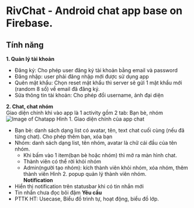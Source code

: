 # RivChat - Android chat app base on Firebase.  
## Tính năng  
**1. Quản lý tài khoản**  
* Đăng ký: Cho phép user đăng ký tài khoản bằng email và password
* Đăng nhập: user phải đăng nhập mới được sử dụng app
* Quên mật khẩu: Chọn reset mật khẩu thì server sẽ gửi 1 mật khẩu mới (random 8 số) về email đã đăng ký.
* Sửa thông tin tài khoản: Cho phép đổi username, ảnh đại diện

**2. Chat, chat nhóm**  
Giao diện chính khi vào app là 1 activity gồm 2 tab: Bạn bè, nhóm
![Image of Chatapp](https://github.com/HieuApp/android-firebase-chat/blob/master/rivchat.png)
Hình 1. Giao diện chính của app chat
* Bạn bè: danh sách dạng list có avatar, tên, text chat cuối cùng (nếu đã từng chat). Cho phép thêm bạn, xóa bạn
* Nhóm: danh sách dạng list, tên nhóm, avatar là chữ cái đầu của tên nhóm.
	- Khi bấm vào 1 item(bạn bè hoặc nhóm) thì mở ra màn hình chat.
	- Thành viên có thể rời khỏi nhóm
	- Admin(người tạo nhóm): kích thành viên khỏi nhóm, xóa nhóm, thêm thành viên
Hình 2. popup quản lý thành viên nhóm.  
**Notification**  
* Hiển thị notification trên statusbar khi có tin nhắn mới
* Tin nhắn chưa đọc bôi đậm
**Yêu cầu**
* PTTK HT: Usecase, Biểu đồ trình tự, hoạt động, biểu đồ lớp. 

